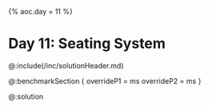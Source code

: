 {% aoc.day = 11 %}

# Day 11: Seating System

@:include(/inc/solutionHeader.md)

@:benchmarkSection {
    overrideP1 = ms
    overrideP2 = ms
}

@:solution